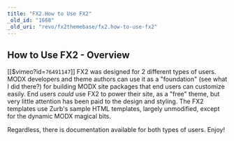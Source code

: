 ```yaml
---
title: "FX2.How to Use FX2"
_old_id: "1668"
_old_uri: "revo/fx2themebase/fx2.how-to-use-fx2"
---
```


How to Use FX2 - Overview
-------------------------

 \[\[$vimeo?id=`76491147`\]\] FX2 was designed for 2 different types of users. MODX developers and theme authors can use it as a "foundation" (see what I did there?) for building MODX site packages that end users can customize easily. End users _could_ use FX2 to power their site, as a "free" theme, but very little attention has been paid to the design and styling. The FX2 templates use Zurb's sample HTML templates, largely unmodified, except for the dynamic MODX magical bits.

Regardless, there is documentation available for both types of users. Enjoy!